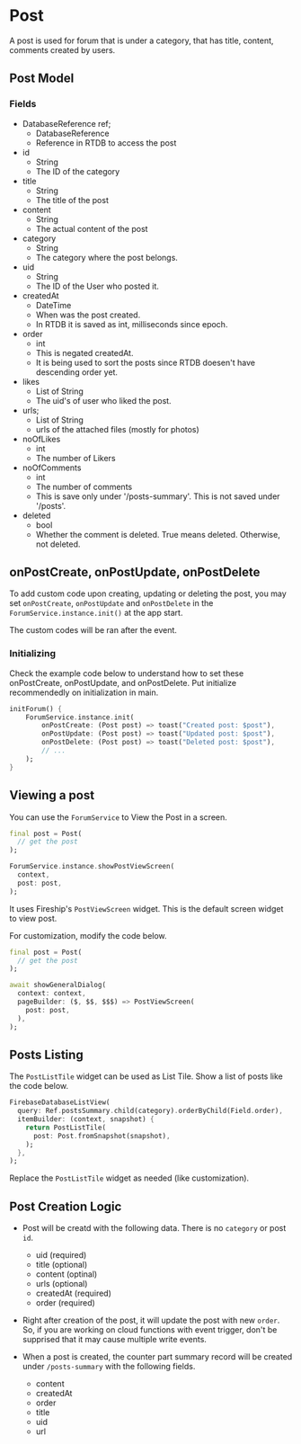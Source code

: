 # Post

A post is used for forum that is under a category, that has title, content, comments created by users.

## Post Model

### Fields

- DatabaseReference ref;
    - DatabaseReference
    - Reference in RTDB to access the post
- id
    - String
    - The ID of the category
- title
    - String
    - The title of the post
- content
    - String
    - The actual content of the post
- category
    - String
    - The category where the post belongs.
- uid
    - String
    - The ID of the User who posted it.
- createdAt
    - DateTime
    - When was the post created.
    - In RTDB it is saved as int, milliseconds since epoch.
- order
    - int
    - This is negated createdAt.
    - It is being used to sort the posts since RTDB doesen't have descending order yet.
- likes
    - List of String
    - The uid's of user who liked the post.
- urls;
    - List of String
    - urls of the attached files (mostly for photos)
- noOfLikes
    - int
    - The number of Likers
- noOfComments
    - int
    - The number of comments
    - This is save only under '/posts-summary'. This is not saved under '/posts'.
- deleted
    - bool
    - Whether the comment is deleted. True means deleted. Otherwise, not deleted.

## onPostCreate, onPostUpdate, onPostDelete

To add custom code upon creating, updating or deleting the post, you may set `onPostCreate`, `onPostUpdate` and `onPostDelete` in the `ForumService.instance.init()` at the app start.

The custom codes will be ran after the event.

### Initializing

Check the example code below to understand how to set these onPostCreate, onPostUpdate, and onPostDelete. Put initialize recommendedly on initialization in main.

```dart
initForum() {
    ForumService.instance.init(
        onPostCreate: (Post post) => toast("Created post: $post"),
        onPostUpdate: (Post post) => toast("Updated post: $post"),
        onPostDelete: (Post post) => toast("Deleted post: $post"),
        // ... 
    );
}
```

## Viewing a post

You can use the `ForumService` to View the Post in a screen.

```dart
final post = Post(
  // get the post
);

ForumService.instance.showPostViewScreen(
  context,
  post: post,
);
```

It uses Fireship's `PostViewScreen` widget. This is the default screen widget to view post.

For customization, modify the code below.

```dart
final post = Post(
  // get the post
);

await showGeneralDialog(
  context: context,
  pageBuilder: ($, $$, $$$) => PostViewScreen(
    post: post,
  ),
);
```

## Posts Listing

The `PostListTile` widget can be used as List Tile. Show a list of posts like the code below.

```dart
FirebaseDatabaseListView(
  query: Ref.postsSummary.child(category).orderByChild(Field.order),
  itemBuilder: (context, snapshot) {
    return PostListTile(
      post: Post.fromSnapshot(snapshot),
    );
  },
);
```

Replace the `PostListTile` widget as needed (like customization).

## Post Creation Logic

- Post will be creatd with the following data. There is no `category` or post `id`.
    - uid (required)
    - title (optional)
    - content (optinal)
    - urls (optional)
    - createdAt (required)
    - order (required)

- Right after creation of the post, it will update the post with new `order`. So, if you are working on cloud functions with event trigger, don't be supprised that it may cause multiple write events.

- When a post is created, the counter part summary record will be created under `/posts-summary` with the following fields.
    - content
    - createdAt
    - order
    - title
    - uid
    - url
